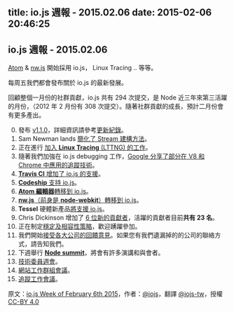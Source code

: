 title: io.js 週報 - 2015.02.06
date: 2015-02-06 20:46:25
---

## io.js 週報 - 2015.02.06

[Atom](https://atom.io/) & [nw.js](http://nwjs.io/) 開始採用 io.js， Linux Tracing .. 等等。

每周五我們都會發布關於 io.js 的最新發展。

回顧整個一月份的社群貢獻，io.js 共有 294 次提交，是 Node 近三年來第三活躍的月份，（2012 年 2 月份有 308 次提交）。隨著社群貢獻的成長，預計二月份會有更多產出。

0. 發布 [v1.1.0](https://iojs.org/dist/v1.1.0/)，詳細資訊請參考[更新紀錄](https://github.com/iojs/io.js/blob/v1.x/CHANGELOG.md#2015-02-03-version-110-chrisdickinson)。
0. Sam Newman lands [簡化了 Stream 建構方法](https://github.com/iojs/io.js/commit/50daee7243a3f987e1a28d93c43f913471d6885a)。
0. 正在進行 [加入 **Linux Tracing** (LTTNG) 的工作](https://github.com/iojs/io.js/pull/702)。
0. 隨著我們加強在 io.js debugging 工作，[Google 分享了部分在 V8 和 Chrome 中應用的追蹤技術](https://github.com/iojs/io.js/issues/671#issuecomment-73191538)。
0. [**Travis CI** 增加了 io.js 的支援](http://docs.travis-ci.com/user/build-environment-updates/2015-02-03/)。
0. [**Codeship** 支持 io.js](https://codeship.com/documentation/languages/nodejs/#iojs)。
0. [**Atom 編輯器**轉移到 io.js](https://github.com/atom/atom/releases/tag/v0.177.0)。
0. [**nw.js**（前身是 **node-webkit**）轉移到 io.js](https://github.com/nwjs/nw.js/issues/2742)。
0. **Tessel** 硬體新產品[將支援 io.js](http://blog.technical.io/post/110115579867/upcoming-hardware-from-technical-machine)。
0. Chris Dickinson 增加了 [6 位新的貢獻者](https://github.com/iojs/io.js/issues/680#issuecomment-73089691)，活躍的貢獻者目前**共有 23 名**。
0. 正在制定[穩定及相容性策略](https://github.com/iojs/io.js/issues/725)，歡迎踴躍參加。
0. 我們開始[接受各大公司的回饋意見](https://github.com/iojs/roadmap/issues/13)。如果您有我們遺漏掉的的公司的聯絡方式，請告知我們。
0. 下週舉行 [**Node summit**](http://nodesummit.com/)，將會有許多演講和與會者。
0. [技術委員週會](https://www.youtube.com/watch?v=IhXa2FmtBI4)。
0. [網站工作群組會議](https://www.youtube.com/watch?v=SBJaXUA0lSY)。
0. [追蹤工作會議](https://www.youtube.com/watch?v=Oar2yB5SPtA)。

原文：[io.js Week of February 6th 2015](https://medium.com/node-js-javascript/io-js-week-of-february-6th-2015-e185388549a4)，作者：[@iojs](https://medium.com/@iojs)，翻譯 [@iojs-tw](https://github.com/iojs/iojs-tw)，授權 [CC-BY 4.0](https://creativecommons.org/licenses/by/4.0/deed.zh_TW)
